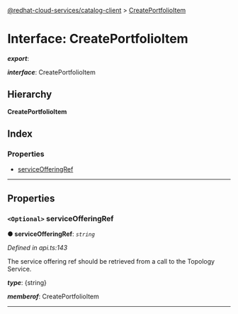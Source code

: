 [@redhat-cloud-services/catalog-client](../README.md) > [CreatePortfolioItem](../interfaces/createportfolioitem.md)

# Interface: CreatePortfolioItem

*__export__*: 

*__interface__*: CreatePortfolioItem

## Hierarchy

**CreatePortfolioItem**

## Index

### Properties

* [serviceOfferingRef](createportfolioitem.md#serviceofferingref)

---

## Properties

<a id="serviceofferingref"></a>

### `<Optional>` serviceOfferingRef

**● serviceOfferingRef**: *`string`*

*Defined in api.ts:143*

The service offering ref should be retrieved from a call to the Topology Service.

*__type__*: {string}

*__memberof__*: CreatePortfolioItem

___

